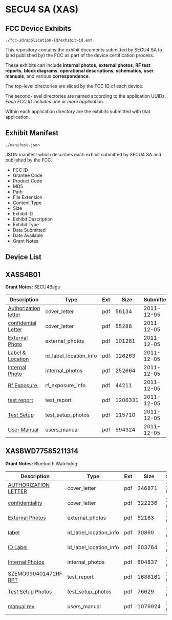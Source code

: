 # SECU4 SA (XAS)
## FCC Device Exhibits

```
./fcc-id/application-id/exhibit-id.ext
```

This repository contains the exhibit documents submitted by SECU4 SA to (and published by) the FCC as part of the device certification process.

These exhibits can include **internal photos**, **external photos**, **RF test reports**, **block diagrams**, **operational descriptions**, **schematics**, **user manuals**, and various **correspondence**.

The top-level directories are sliced by the FCC ID of each device.

The second-level directories are named according to the application UUIDs. *Each FCC ID includes one or more application.*

Within each application directory are the exhibits submitted with that application. 

## Exhibit Manifest

```
./manifest.json
```

JSON manifest which describes each exhibit submitted by SECU4 SA and published by the FCC.

- FCC ID
- Grantee Code
- Product Code
- MD5
- Path
- File Extension
- Content Type
- Size
- Exhibit ID
- Exhibit Description
- Exhibit Type
- Date Submitted
- Date Available
- Grant Notes

## Device List
## XASS4B01
**Grant Notes:** SECU4Bags

| Description | Type | Ext | Size | Submitted | Available |
| ----------- | ---- | --- | ---- | --------- | --------- |
| [Authorization letter](XASS4B01/ee0ad4d886f8bdd97718f40a04bf01b0/1595468.pdf) | cover_letter | pdf | 56134 | 2011-12-05 | 2011-12-05 |
| [confidential Letter](XASS4B01/ee0ad4d886f8bdd97718f40a04bf01b0/1595469.pdf) | cover_letter | pdf | 55288 | 2011-12-05 | 2011-12-05 |
| [External Photo](XASS4B01/ee0ad4d886f8bdd97718f40a04bf01b0/1595473.pdf) | external_photos | pdf | 101281 | 2011-12-05 | 2011-12-05 |
| [Label & Location](XASS4B01/ee0ad4d886f8bdd97718f40a04bf01b0/1595474.pdf) | id_label_location_info | pdf | 126263 | 2011-12-05 | 2011-12-05 |
| [Internal Photo](XASS4B01/ee0ad4d886f8bdd97718f40a04bf01b0/1595475.pdf) | internal_photos | pdf | 252664 | 2011-12-05 | 2011-12-05 |
| [Rf Exposure.](XASS4B01/ee0ad4d886f8bdd97718f40a04bf01b0/1595476.pdf) | rf_exposure_info | pdf | 44211 | 2011-12-05 | 2011-12-05 |
| [test report](XASS4B01/ee0ad4d886f8bdd97718f40a04bf01b0/1595477.pdf) | test_report | pdf | 1206331 | 2011-12-05 | 2011-12-05 |
| [Test Setup](XASS4B01/ee0ad4d886f8bdd97718f40a04bf01b0/1595480.pdf) | test_setup_photos | pdf | 115710 | 2011-12-05 | 2011-12-05 |
| [User Manual](XASS4B01/ee0ad4d886f8bdd97718f40a04bf01b0/1595479.pdf) | users_manual | pdf | 594324 | 2011-12-05 | 2011-12-05 |
## XASBWD77585211314
**Grant Notes:** Bluetooth Watchdog

| Description | Type | Ext | Size | Submitted | Available |
| ----------- | ---- | --- | ---- | --------- | --------- |
| [AUTHORIZATION LETTER](XASBWD77585211314/311cc64df40044f147f6a76d433fad98/1126605.pdf) | cover_letter | pdf | 346871 | 2009-06-19 | 2009-06-19 |
| [confidentiality](XASBWD77585211314/311cc64df40044f147f6a76d433fad98/1126606.pdf) | cover_letter | pdf | 322236 | 2009-06-19 | 2009-06-19 |
| [External Photos](XASBWD77585211314/311cc64df40044f147f6a76d433fad98/1126607.pdf) | external_photos | pdf | 62183 | 2009-06-19 | 2009-06-19 |
| [label](XASBWD77585211314/311cc64df40044f147f6a76d433fad98/1126569.pdf) | id_label_location_info | pdf | 30860 | 2009-06-19 | 2009-06-19 |
| [ID Label](XASBWD77585211314/311cc64df40044f147f6a76d433fad98/1126608.pdf) | id_label_location_info | pdf | 603764 | 2009-06-19 | 2009-06-19 |
| [Internal Photos](XASBWD77585211314/311cc64df40044f147f6a76d433fad98/1126609.pdf) | internal_photos | pdf | 804837 | 2009-06-19 | 2009-06-19 |
| [SZEMO090401472RF RPT](XASBWD77585211314/311cc64df40044f147f6a76d433fad98/1126612.pdf) | test_report | pdf | 1688161 | 2009-06-19 | 2009-06-19 |
| [Test Setup Photos](XASBWD77585211314/311cc64df40044f147f6a76d433fad98/1126613.pdf) | test_setup_photos | pdf | 76629 | 2009-06-19 | 2009-06-19 |
| [manual rev](XASBWD77585211314/311cc64df40044f147f6a76d433fad98/1126614.pdf) | users_manual | pdf | 1076924 | 2009-06-19 | 2009-06-19 |
